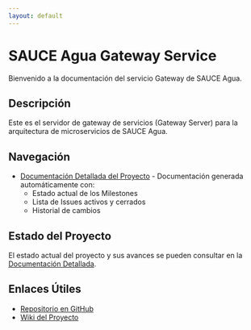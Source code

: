 ```yaml
---
layout: default
---
```


# SAUCE Agua Gateway Service

Bienvenido a la documentación del servicio Gateway de SAUCE Agua.

## Descripción

Este es el servidor de gateway de servicios (Gateway Server) para la arquitectura de microservicios de SAUCE Agua.

## Navegación

- [Documentación Detallada del Proyecto](project-documentation.html) - Documentación generada automáticamente con:
  - Estado actual de los Milestones
  - Lista de Issues activos y cerrados
  - Historial de cambios

## Estado del Proyecto

El estado actual del proyecto y sus avances se pueden consultar en la [Documentación Detallada](project-documentation.html).

## Enlaces Útiles

- [Repositorio en GitHub](https://github.com/SAUCE-services/SAUCE.agua.gateway-service)
- [Wiki del Proyecto](https://github.com/SAUCE-services/SAUCE.agua.gateway-service/wiki) 